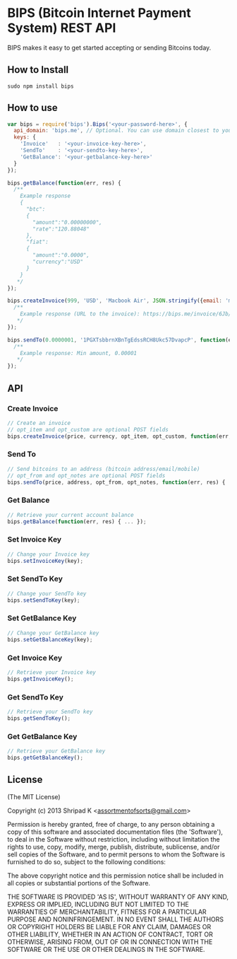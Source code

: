 # BIPS (Bitcoin Internet Payment System) REST API

BIPS makes it easy to get started accepting or sending Bitcoins today.

## How to Install

    sudo npm install bips

## How to use

```js
var bips = require('bips').Bips('<your-password-here>', {
  api_domain: 'bips.me', // Optional. You can use domain closest to your location when performing API requests (https://bips.me/docs/api/locations).
  keys: {
    'Invoice'   : '<your-invoice-key-here>',
    'SendTo'    : '<your-sendto-key-here>',
    'GetBalance': '<your-getbalance-key-here>'
  }
});

bips.getBalance(function(err, res) {
  /**
    Example response
    {
      "btc":
      {
        "amount":"0.00000000",
        "rate":"120.88048"
      },
      "fiat":
      {
        "amount":"0.0000",
        "currency":"USD"
      }
    }
   */  
});

bips.createInvoice(999, 'USD', 'Macbook Air', JSON.stringify({email: 'me@example.com'}), function(err, res) {
  /**
    Example response (URL to the invoice): https://bips.me/invoice/6Jb/r0
   */
});

bips.sendTo(0.0000001, '1PGXTsbbrnXBnTgEdssRCH8Ukc57DvapcP', function(err, res) {
  /**
    Example response: Min amount, 0.00001
   */
});

```
API
---

### Create Invoice ###
```js
// Create an invoice
// opt_item and opt_custom are optional POST fields
bips.createInvoice(price, currency, opt_item, opt_custom, function(err, res) { ... });
```

### Send To ###
```js
// Send bitcoins to an address (bitcoin address/email/mobile)
// opt_from and opt_notes are optional POST fields
bips.sendTo(price, address, opt_from, opt_notes, function(err, res) { ... });
```

### Get Balance ###
```js
// Retrieve your current account balance
bips.getBalance(function(err, res) { ... });
```

### Set Invoice Key ###
```js
// Change your Invoice key
bips.setInvoiceKey(key);
```

### Set SendTo Key ###
```js
// Change your SendTo key
bips.setSendToKey(key);
```

### Set GetBalance Key ###
```js
// Change your GetBalance key
bips.setGetBalanceKey(key);
```

### Get Invoice Key ###
```js
// Retrieve your Invoice key
bips.getInvoiceKey();
```

### Get SendTo Key ###
```js
// Retrieve your SendTo key
bips.getSendToKey();
```

### Get GetBalance Key ###
```js
// Retrieve your GetBalance key
bips.getGetBalanceKey();
```

## License 

(The MIT License)

Copyright (c) 2013 Shripad K &lt;assortmentofsorts@gmail.com&gt;

Permission is hereby granted, free of charge, to any person obtaining
a copy of this software and associated documentation files (the
'Software'), to deal in the Software without restriction, including
without limitation the rights to use, copy, modify, merge, publish,
distribute, sublicense, and/or sell copies of the Software, and to
permit persons to whom the Software is furnished to do so, subject to
the following conditions:

The above copyright notice and this permission notice shall be
included in all copies or substantial portions of the Software.

THE SOFTWARE IS PROVIDED 'AS IS', WITHOUT WARRANTY OF ANY KIND,
EXPRESS OR IMPLIED, INCLUDING BUT NOT LIMITED TO THE WARRANTIES OF
MERCHANTABILITY, FITNESS FOR A PARTICULAR PURPOSE AND NONINFRINGEMENT.
IN NO EVENT SHALL THE AUTHORS OR COPYRIGHT HOLDERS BE LIABLE FOR ANY
CLAIM, DAMAGES OR OTHER LIABILITY, WHETHER IN AN ACTION OF CONTRACT,
TORT OR OTHERWISE, ARISING FROM, OUT OF OR IN CONNECTION WITH THE
SOFTWARE OR THE USE OR OTHER DEALINGS IN THE SOFTWARE.